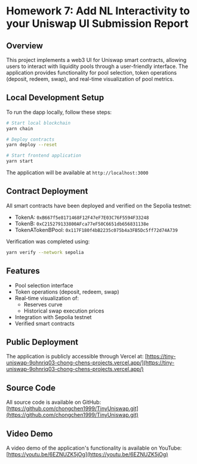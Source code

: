 # Homework 7: Add NL Interactivity to your Uniswap UI Submission Report

## Overview
This project implements a web3 UI for Uniswap smart contracts, allowing users to interact with liquidity pools through a user-friendly interface. The application provides functionality for pool selection, token operations (deposit, redeem, swap), and real-time visualization of pool metrics.

## Local Development Setup
To run the dapp locally, follow these steps:

```bash
# Start local blockchain
yarn chain

# Deploy contracts
yarn deploy --reset

# Start frontend application
yarn start
```

The application will be available at `http://localhost:3000`

## Contract Deployment
All smart contracts have been deployed and verified on the Sepolia testnet:

- TokenA: `0xB667f5e8171468F12F47eF7E03C76F5594F33248`
- TokenB: `0xC215279133800AFca77eF50C6651db656831138e`
- TokenATokenBPool: `0x117F180f4bB2235c075b4a3FB5Dc5ff72d74A739`

Verification was completed using:
```bash
yarn verify --network sepolia
```

## Features
- Pool selection interface
- Token operations (deposit, redeem, swap)
- Real-time visualization of:
  - Reserves curve
  - Historical swap execution prices
- Integration with Sepolia testnet
- Verified smart contracts

## Public Deployment
The application is publicly accessible through Vercel at:
[https://tiny-uniswap-9ohnriq03-chong-chens-projects.vercel.app/](https://tiny-uniswap-9ohnriq03-chong-chens-projects.vercel.app/)

## Source Code
All source code is available on GitHub:
[https://github.com/chongchen1999/TinyUniswap.git](https://github.com/chongchen1999/TinyUniswap.git)

## Video Demo
A video demo of the application's functionality is available on YouTube:
[https://youtu.be/6EZNUZK5jOg](https://youtu.be/6EZNUZK5jOg)